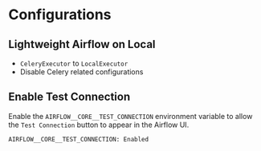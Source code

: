 # Configurations

## Lightweight Airflow on Local
- `CeleryExecutor` to `LocalExecutor`
- Disable Celery related configurations

## Enable Test Connection

Enable the `AIRFLOW__CORE__TEST_CONNECTION` environment variable to allow the `Test Connection` button to appear in the Airflow UI.

`AIRFLOW__CORE__TEST_CONNECTION: Enabled`